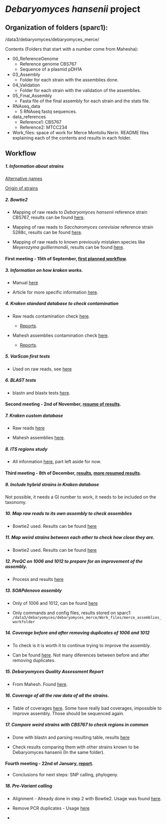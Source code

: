 # *Debaryomyces hansenii* project
## Organization of folders (sparc1):
/data3/debaryomyces/debaryomyces_merce/

Contents (Folders that start with a number come from Mahesha):
- 00_ReferenceGenome
	- Reference genome CBS767
	- Sequence of a plasmid pDH1A
- 03_Assembly
	- Folder for each strain with the assemblies done.
- 04_Validation
	- Folder for each strain with the validation of the assemblies.
- 05_Final_Assembly
	- Fasta file of the final assembly for each strain and the stats file.
- RNAseq_data
	- 5 RNAseq fastq sequences.
- data_references
	- Reference1: CBS767
	- Reference2: MTCC234
- Work_files: space of work for Merce Montoliu Nerin.
	README files explaining each of the contents and results in each folder.  

## Workflow

##### 1. Information about strains

[Alternative names](https://github.com/The-Bioinformatics-Group/Debaryomyces_hansenii/blob/master/Work_files/Strains.md)

[Origin of strains](https://github.com/The-Bioinformatics-Group/Debaryomyces_hansenii/blob/master/Work_files/Strains_origin.md)

##### 2. Bowtie2 

- Mapping of raw reads to *Debaryomyces hansenii* reference strain CBS767, results can be found [here](https://github.com/The-Bioinformatics-Group/Debaryomyces_hansenii/tree/master/Work_files/rawdata_workfolder/Bowtie2mapping_CBS767reference).

- Mapping of raw reads to *Saccharomyces cerevisiae* reference strain S288c, results can be found [here](https://github.com/The-Bioinformatics-Group/Debaryomyces_hansenii/tree/master/Work_files/rawdata_workfolder/Bowtie2mapping_S288c).

- Mapping of raw reads to known previously mistaken species like *Meyerozyma guilliermondii*, results can be found [here](https://github.com/The-Bioinformatics-Group/Debaryomyces_hansenii/tree/master/Work_files/rawdata_workfolder/Bowtie2mapping_ATCC6260). 

#### First meeting - 15th of September, [first planned workflow](https://github.com/The-Bioinformatics-Group/Debaryomyces_hansenii/blob/master/Work_files/PDFs_and_other_additional_information/Workflow.pdf). 

##### 3. Information on how kraken works.

- Manual [here](http://ccb.jhu.edu/software/kraken/MANUAL.html)

- Article for more specific information [here](https://github.com/The-Bioinformatics-Group/Debaryomyces_hansenii/blob/master/Work_files/PDFs_and_other_additional_information/kraken_article.pdf).

##### 4. Kraken standard database to check contamination

- Raw reads contamination check [here](https://github.com/The-Bioinformatics-Group/Debaryomyces_hansenii/blob/master/Work_files/rawdata_workfolder/contamination_check/StandardDB_kraken.md).

	- [Reports](https://github.com/The-Bioinformatics-Group/Debaryomyces_hansenii/tree/master/Work_files/rawdata_workfolder/contamination_check/kraken_results).

- Mahesh assemblies contamination check [here](https://github.com/The-Bioinformatics-Group/Debaryomyces_hansenii/blob/master/Work_files/mahesha_assemblies_workfolder/contamination_check/StandardDB_kraken.md).

	- [Reports](https://github.com/The-Bioinformatics-Group/Debaryomyces_hansenii/tree/master/Work_files/mahesha_assemblies_workfolder/contamination_check/kraken_stddb).

##### 5. VarScan first tests

- Used on raw reads, see [here](https://github.com/The-Bioinformatics-Group/Debaryomyces_hansenii/tree/master/Work_files/rawdata_workfolder/VarScan)

##### 6. BLAST tests

- blastn and blastx tests [here](https://github.com/The-Bioinformatics-Group/Debaryomyces_hansenii/tree/master/Work_files/mahesha_assemblies_workfolder/BLAST).

#### Second meeting - 2nd of November, [resume of results](https://github.com/The-Bioinformatics-Group/Debaryomyces_hansenii/blob/master/Work_files/PDFs_and_other_additional_information/meeting2ndNov_Dhansenii.pdf).

##### 7. Kraken custom database

- Raw reads [here](https://github.com/The-Bioinformatics-Group/Debaryomyces_hansenii/blob/master/Work_files/rawdata_workfolder/contamination_check/CustomDB_kraken.md)

- Mahesh assemblies [here](https://github.com/The-Bioinformatics-Group/Debaryomyces_hansenii/blob/master/Work_files/mahesha_assemblies_workfolder/contamination_check/CustomDB_kraken.md).

##### 8. ITS regions study

- All information [here](https://github.com/The-Bioinformatics-Group/Debaryomyces_hansenii/tree/master/Work_files/ITS), part left aside for now.

#### Third meeting - 8th of December, [results](https://github.com/The-Bioinformatics-Group/Debaryomyces_hansenii/blob/master/Work_files/PDFs_and_other_additional_information/Meeting_Deha_8th%20of%20December.pdf), [more resumed results](https://github.com/The-Bioinformatics-Group/Debaryomyces_hansenii/blob/master/Work_files/PDFs_and_other_additional_information/8thdecember2.pdf).

##### 9. Include hybrid strains in Kraken database

Not possible, it needs a GI number to work, it needs to be included on the taxonomy.

##### 10. Map raw reads to its own assembly to check assemblies

- Bowtie2 used. Results can be found [here](https://github.com/The-Bioinformatics-Group/Debaryomyces_hansenii/tree/master/Work_files/mahesh_assemblies_workfolder/Check_assemblies_map_reads)

##### 11. Map weird strains between each other to check how close they are.

- Bowtie2 used. Results can be found [here](https://github.com/The-Bioinformatics-Group/Debaryomyces_hansenii/tree/master/Work_files/mahesh_assemblies_workfolder/Check_weird_strains)

##### 12. PreQC on 1006 and 1012 to prepare for an improvement of the assembly.

- Process and results [here](https://github.com/The-Bioinformatics-Group/Debaryomyces_hansenii/tree/master/Work_files/rawdata_workfolder/PreQC)

##### 13. SOAPdenovo assembly

- Only of 1006 and 1012, can be found [here](https://github.com/The-Bioinformatics-Group/Debaryomyces_hansenii/tree/master/Work_files/merce_assemblies_workfolder)

- Only commands and config files, results stored on sparc1: `/data3/debaryomyces/debaryomyces_merce/Work_files/merce_assemblies_workfolder`

##### 14. Coverage before and after removing duplicates of 1006 and 1012

- To check is it is worth it to continue trying to improve the assembly. 

- Can be found [here](https://github.com/The-Bioinformatics-Group/Debaryomyces_hansenii/blob/master/Work_files/PDFs_and_other_additional_information/Coverage_only06and12.md). Not many diferences between before and after removing duplicates.

##### 15. Debaryomyces Quality Assessment Report

- From Mahesh. Found [here](https://github.com/The-Bioinformatics-Group/Debaryomyces_hansenii/blob/master/Work_files/mahesh_assemblies_workfolder/DebaryomycesQualityAssessmentReport.docx).

##### 16. Coverage of all the raw data of all the strains.

- Table of coverages [here](https://github.com/The-Bioinformatics-Group/Debaryomyces_hansenii/blob/master/Work_files/PDFs_and_other_additional_information/Coverage.md). Some have really bad coverages, impossible to improve assembly. Those should be sequenced again.

##### 17. Compare weird strains with CBS767 to check regions in common

- Done with blastn and parsing resulting table, results [here](https://github.com/The-Bioinformatics-Group/Debaryomyces_hansenii/tree/master/Work_files/mahesh_assemblies_workfolder/Compare_weirdstrains_vs_cbs767)

- Check results comparing them with other strains known to be Debaryomyces hansenii (In the same folder).

#### Fourth meeting - 22nd of January, [report](https://github.com/The-Bioinformatics-Group/Debaryomyces_hansenii/blob/master/Work_files/PDFs_and_other_additional_information/meeting22january.pdf).

- Conclusions for next steps: SNP calling, phylogeny.

##### 18. Pre-Variant calling

- Alignment - Already done in step 2 with Bowtie2. Usage was found [here](https://github.com/The-Bioinformatics-Group/Debaryomyces_hansenii/tree/master/Work_files/rawdata_workfolder/Bowtie2mapping_CBS767reference).

- Remove PCR duplicates - Usage [here](https://github.com/The-Bioinformatics-Group/Debaryomyces_hansenii/tree/master/Work_files/Only_Debaryomyceshansenii/RemovePCRduplicates)

- 
